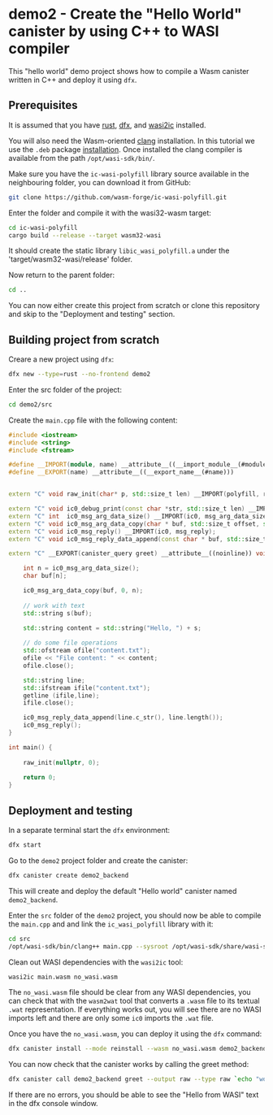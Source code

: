 # demo2 - Create the "Hello World" canister by using C++ to WASI compiler

This "hello world" demo project shows how to compile a Wasm canister written in C++ and deploy it using `dfx`. 

## Prerequisites

It is assumed that you have [rust](https://doc.rust-lang.org/book/ch01-01-installation.html), [dfx](https://internetcomputer.org/docs/current/developer-docs/setup/install/), and [wasi2ic](https://github.com/wasm-forge/wasi2ic) installed.

You will also need the Wasm-oriented [clang](https://github.com/WebAssembly/wasi-sdk/releases/) installation. In this tutorial we use the `.deb` package [installation](https://github.com/WebAssembly/wasi-sdk/releases/download/wasi-sdk-19/wasi-sdk_19.0_amd64.deb). Once installed the clang compiler is available from the path `/opt/wasi-sdk/bin/`.

Make sure you have the `ic-wasi-polyfill` library source available in the neighbouring folder, you can download it from GitHub:
```bash
git clone https://github.com/wasm-forge/ic-wasi-polyfill.git
```

Enter the folder and compile it with the wasi32-wasm target:
```bash
cd ic-wasi-polyfill
cargo build --release --target wasm32-wasi
```

It should create the static library `libic_wasi_polyfill.a` under the 'target/wasm32-wasi/release' folder.

Now return to the parent folder:

```bash
cd ..
```

You can now either create this project from scratch or clone this repository and skip to the "Deployment and testing" section.

## Building project from scratch

Creare a new project using `dfx`:

```bash
dfx new --type=rust --no-frontend demo2
```

Enter the src folder of the project:
```bash
cd demo2/src
```

Create the `main.cpp` file with the following content:
```cpp
#include <iostream>
#include <string>
#include <fstream>

#define __IMPORT(module, name) __attribute__((__import_module__(#module), __import_name__(#name)))
#define __EXPORT(name) __attribute__((__export_name__(#name)))


extern "C" void raw_init(char* p, std::size_t len) __IMPORT(polyfill, raw_init);

extern "C" void ic0_debug_print(const char *str, std::size_t len) __IMPORT(ic0, debug_print);
extern "C" int  ic0_msg_arg_data_size() __IMPORT(ic0, msg_arg_data_size);
extern "C" void ic0_msg_arg_data_copy(char * buf, std::size_t offset, std::size_t length) __IMPORT(ic0, msg_arg_data_copy);
extern "C" void ic0_msg_reply() __IMPORT(ic0, msg_reply);
extern "C" void ic0_msg_reply_data_append(const char * buf, std::size_t length) __IMPORT(ic0, msg_reply_data_append);

extern "C" __EXPORT(canister_query greet) __attribute__((noinline)) void greet()  {

    int n = ic0_msg_arg_data_size();
    char buf[n];

    ic0_msg_arg_data_copy(buf, 0, n);
    
    // work with text
    std::string s(buf);
    
    std::string content = std::string("Hello, ") + s;

    // do some file operations
    std::ofstream ofile("content.txt");
    ofile << "File content: " << content;
    ofile.close();

    std::string line;
    std::ifstream ifile("content.txt");
    getline (ifile,line);
    ifile.close();

    ic0_msg_reply_data_append(line.c_str(), line.length());
    ic0_msg_reply();
}

int main() {
    
    raw_init(nullptr, 0);
    
    return 0;
}

```


## Deployment and testing

In a separate terminal start the `dfx` environment:
```bash
dfx start
```

Go to the `demo2` project folder and create the canister:
```bash
dfx canister create demo2_backend
```
This will create and deploy the default "Hello world" canister named `demo2_backend`.

Enter the `src` folder of the `demo2` project, you should now be able to compile the `main.cpp` and and link the `ic_wasi_polyfill` library with it:

```bash
cd src
/opt/wasi-sdk/bin/clang++ main.cpp --sysroot /opt/wasi-sdk/share/wasi-sysroot/ -L../../ic-wasi-polyfill/target/wasm32-wasi/release -lic_wasi_polyfill -o main.wasm
```

Clean out WASI dependencies with the `wasi2ic` tool:

```bash
wasi2ic main.wasm no_wasi.wasm
```

The `no_wasi.wasm` file should be clear from any WASI dependencies, you can check that with the `wasm2wat` tool that converts a `.wasm` file to its textual `.wat` representation. If everything works out, you will see there are no WASI imports left and there are only some `ic0` imports the `.wat` file.


Once you have the `no_wasi.wasm`, you can deploy it using the `dfx` command:
```bash
dfx canister install --mode reinstall --wasm no_wasi.wasm demo2_backend
```

You can now check that the canister works by calling the greet method:
```bash
dfx canister call demo2_backend greet --output raw --type raw `echo "world" | xxd -p` | xxd -p -r
```

If there are no errors, you should be able to see the "Hello from WASI" text in the dfx console window.
